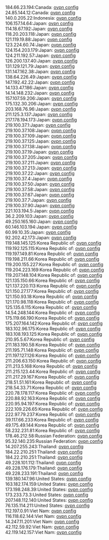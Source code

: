 184.66.23.194:Canada: [ovpn config](vpn/184_66_23_194.ovpn)  
24.85.144.12:Canada: [ovpn config](vpn/24_85_144_12.ovpn)  
140.0.205.22:Indonesia: [ovpn config](vpn/140_0_205_22.ovpn)  
106.157.14.64:Japan: [ovpn config](vpn/106_157_14_64.ovpn)  
114.18.67.192:Japan: [ovpn config](vpn/114_18_67_192.ovpn)  
118.20.203.118:Japan: [ovpn config](vpn/118_20_203_118.ovpn)  
121.119.19.88:Japan: [ovpn config](vpn/121_119_19_88.ovpn)  
123.224.60.74:Japan: [ovpn config](vpn/123_224_60_74.ovpn)  
124.154.203.179:Japan: [ovpn config](vpn/124_154_203_179.ovpn)  
124.211.192.57:Japan: [ovpn config](vpn/124_211_192_57.ovpn)  
126.200.137.40:Japan: [ovpn config](vpn/126_200_137_40.ovpn)  
131.129.121.79:Japan: [ovpn config](vpn/131_129_121_79.ovpn)  
131.147.162.38:Japan: [ovpn config](vpn/131_147_162_38.ovpn)  
138.64.226.49:Japan: [ovpn config](vpn/138_64_226_49.ovpn)  
147.192.42.22:Japan: [ovpn config](vpn/147_192_42_22.ovpn)  
14.133.47.186:Japan: [ovpn config](vpn/14_133_47_186.ovpn)  
14.14.148.232:Japan: [ovpn config](vpn/14_14_148_232.ovpn)  
157.107.59.206:Japan: [ovpn config](vpn/157_107_59_206.ovpn)  
175.132.30.206:Japan: [ovpn config](vpn/175_132_30_206.ovpn)  
203.168.76.96:Japan: [ovpn config](vpn/203_168_76_96.ovpn)  
211.125.3.137:Japan: [ovpn config](vpn/211_125_3_137.ovpn)  
217.178.194.173:Japan: [ovpn config](vpn/217_178_194_173.ovpn)  
219.100.37.1:Japan: [ovpn config](vpn/219_100_37_1.ovpn)  
219.100.37.108:Japan: [ovpn config](vpn/219_100_37_108.ovpn)  
219.100.37.109:Japan: [ovpn config](vpn/219_100_37_109.ovpn)  
219.100.37.125:Japan: [ovpn config](vpn/219_100_37_125.ovpn)  
219.100.37.138:Japan: [ovpn config](vpn/219_100_37_138.ovpn)  
219.100.37.19:Japan: [ovpn config](vpn/219_100_37_19.ovpn)  
219.100.37.205:Japan: [ovpn config](vpn/219_100_37_205.ovpn)  
219.100.37.211:Japan: [ovpn config](vpn/219_100_37_211.ovpn)  
219.100.37.213:Japan: [ovpn config](vpn/219_100_37_213.ovpn)  
219.100.37.22:Japan: [ovpn config](vpn/219_100_37_22.ovpn)  
219.100.37.4:Japan: [ovpn config](vpn/219_100_37_4.ovpn)  
219.100.37.50:Japan: [ovpn config](vpn/219_100_37_50.ovpn)  
219.100.37.58:Japan: [ovpn config](vpn/219_100_37_58.ovpn)  
219.100.37.67:Japan: [ovpn config](vpn/219_100_37_67.ovpn)  
219.100.37.7:Japan: [ovpn config](vpn/219_100_37_7.ovpn)  
219.100.37.90:Japan: [ovpn config](vpn/219_100_37_90.ovpn)  
221.103.194.5:Japan: [ovpn config](vpn/221_103_194_5.ovpn)  
36.2.209.103:Japan: [ovpn config](vpn/36_2_209_103.ovpn)  
49.250.165.160:Japan: [ovpn config](vpn/49_250_165_160.ovpn)  
60.146.103.194:Japan: [ovpn config](vpn/60_146_103_194.ovpn)  
60.99.10.35:Japan: [ovpn config](vpn/60_99_10_35.ovpn)  
92.202.42.173:Japan: [ovpn config](vpn/92_202_42_173.ovpn)  
119.148.145.125:Korea Republic of: [ovpn config](vpn/119_148_145_125.ovpn)  
119.192.125.115:Korea Republic of: [ovpn config](vpn/119_192_125_115.ovpn)  
119.197.149.81:Korea Republic of: [ovpn config](vpn/119_197_149_81.ovpn)  
119.198.211.66:Korea Republic of: [ovpn config](vpn/119_198_211_66.ovpn)  
119.200.155.227:Korea Republic of: [ovpn config](vpn/119_200_155_227.ovpn)  
119.204.223.169:Korea Republic of: [ovpn config](vpn/119_204_223_169.ovpn)  
119.207.148.104:Korea Republic of: [ovpn config](vpn/119_207_148_104.ovpn)  
121.135.150.66:Korea Republic of: [ovpn config](vpn/121_135_150_66.ovpn)  
121.137.220.113:Korea Republic of: [ovpn config](vpn/121_137_220_113.ovpn)  
121.150.27.177:Korea Republic of: [ovpn config](vpn/121_150_27_177.ovpn)  
121.150.93.18:Korea Republic of: [ovpn config](vpn/121_150_93_18.ovpn)  
121.170.98.118:Korea Republic of: [ovpn config](vpn/121_170_98_118.ovpn)  
125.135.6.115:Korea Republic of: [ovpn config](vpn/125_135_6_115.ovpn)  
14.54.248.144:Korea Republic of: [ovpn config](vpn/14_54_248_144.ovpn)  
175.119.66.190:Korea Republic of: [ovpn config](vpn/175_119_66_190.ovpn)  
175.207.164.142:Korea Republic of: [ovpn config](vpn/175_207_164_142.ovpn)  
183.102.96.175:Korea Republic of: [ovpn config](vpn/183_102_96_175.ovpn)  
183.108.193.125:Korea Republic of: [ovpn config](vpn/183_108_193_125.ovpn)  
210.95.5.67:Korea Republic of: [ovpn config](vpn/210_95_5_67.ovpn)  
211.183.190.58:Korea Republic of: [ovpn config](vpn/211_183_190_58.ovpn)  
211.195.71.148:Korea Republic of: [ovpn config](vpn/211_195_71_148.ovpn)  
211.197.127.126:Korea Republic of: [ovpn config](vpn/211_197_127_126.ovpn)  
211.206.63.150:Korea Republic of: [ovpn config](vpn/211_206_63_150.ovpn)  
211.213.5.168:Korea Republic of: [ovpn config](vpn/211_213_5_168.ovpn)  
211.215.123.44:Korea Republic of: [ovpn config](vpn/211_215_123_44.ovpn)  
211.217.29.167:Korea Republic of: [ovpn config](vpn/211_217_29_167.ovpn)  
218.51.51.161:Korea Republic of: [ovpn config](vpn/218_51_51_161.ovpn)  
218.54.33.71:Korea Republic of: [ovpn config](vpn/218_54_33_71.ovpn)  
220.78.178.117:Korea Republic of: [ovpn config](vpn/220_78_178_117.ovpn)  
220.88.92.163:Korea Republic of: [ovpn config](vpn/220_88_92_163.ovpn)  
220.95.94.197:Korea Republic of: [ovpn config](vpn/220_95_94_197.ovpn)  
222.109.226.65:Korea Republic of: [ovpn config](vpn/222_109_226_65.ovpn)  
222.97.79.237:Korea Republic of: [ovpn config](vpn/222_97_79_237.ovpn)  
39.117.66.233:Korea Republic of: [ovpn config](vpn/39_117_66_233.ovpn)  
49.175.49.144:Korea Republic of: [ovpn config](vpn/49_175_49_144.ovpn)  
58.232.231.81:Korea Republic of: [ovpn config](vpn/58_232_231_81.ovpn)  
178.46.212.58:Russian Federation: [ovpn config](vpn/178_46_212_58.ovpn)  
95.32.140.235:Russian Federation: [ovpn config](vpn/95_32_140_235.ovpn)  
14.207.255.243:Thailand: [ovpn config](vpn/14_207_255_243.ovpn)  
184.22.210.251:Thailand: [ovpn config](vpn/184_22_210_251.ovpn)  
184.22.210.251:Thailand: [ovpn config](vpn/184_22_210_251.ovpn)  
49.228.101.112:Thailand: [ovpn config](vpn/49_228_101_112.ovpn)  
49.228.176.179:Thailand: [ovpn config](vpn/49_228_176_179.ovpn)  
49.228.233.191:Thailand: [ovpn config](vpn/49_228_233_191.ovpn)  
139.180.147.96:United States: [ovpn config](vpn/139_180_147_96.ovpn)  
163.182.174.159:United States: [ovpn config](vpn/163_182_174_159.ovpn)  
173.198.248.39:United States: [ovpn config](vpn/173_198_248_39.ovpn)  
173.233.73.3:United States: [ovpn config](vpn/173_233_73_3.ovpn)  
207.148.112.140:United States: [ovpn config](vpn/207_148_112_140.ovpn)  
76.135.114.211:United States: [ovpn config](vpn/76_135_114_211.ovpn)  
112.197.0.91:Viet Nam: [ovpn config](vpn/112_197_0_91.ovpn)  
116.118.62.144:Viet Nam: [ovpn config](vpn/116_118_62_144.ovpn)  
14.247.11.201:Viet Nam: [ovpn config](vpn/14_247_11_201.ovpn)  
42.112.59.92:Viet Nam: [ovpn config](vpn/42_112_59_92.ovpn)  
42.119.142.157:Viet Nam: [ovpn config](vpn/42_119_142_157.ovpn)  
